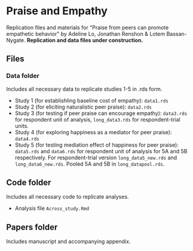 # Praise and Empathy

Replication files and materials for "Praise from peers can promote empathetic behavior" by Adeline Lo, Jonathan Renshon & Lotem Bassan-Nygate.  **Replication and data files under construction.**

## Files

### Data folder

Includes all necessary data to replicate studies 1-5 in .rds form. 

* Study 1 (for establishling baseline cost of empathy): `data1.rds`
* Study 2 (for eliciting naturalistic peer praise): `data2.rds`
* Study 3 (for testing if peer praise can encourage empathy): `data3.rds` for respondent unit of analysis, `long_data3.rds` for respondent-trial units.
* Study 4 (for exploring happiness as a mediator for peer praise): `data4.rds`
* Study 5 (for testing mediation effect of happiness for peer praise): `data5.rds` and `data6.rds` for respondent unit of analysis for 5A and 5B respectively. For respondent-trial version `long_data5_new.rds` and `long_data6_new.rds`. Pooled 5A and 5B in `long_datapool.rds`.

## Code folder

Includes all necessary code to replicate analyses.

* Analysis file `Across_study.Rmd`

## Papers folder

Includes manuscript and accompanying appendix.
